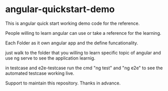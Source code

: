 # angular-quickstart-demo

This is angular quick start working demo code for the reference.

People willing to learn angular can use or take a reference for the learning.

Each Folder as it own angular app and the define funcationality.

just walk to the folder that you willing to learn specific topic of angular and use ng serve to see the application learnig.

in testcase and e2e-testcase run the cmd "ng test" and "ng e2e" to see the automated testcase working live.

Support to maintain this repository. Thanks in advance.
